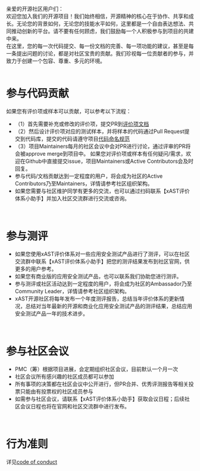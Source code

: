 亲爱的开源社区用户们：<br>
    欢迎您加入我们的开源项目！我们始终相信，开源精神的核心在于协作、共享和成长。无论您的背景如何，无论您的技能水平如何，这里都是一个自由表达想法、共同推动创新的平台。请不要有任何顾虑，我们鼓励每一个人积极参与到项目的共建中来。<br>
    在这里，您的每一次代码提交、每一份文档的完善、每一项功能的建议，甚至是每一条提出问题的讨论，都是对社区宝贵的贡献。我们珍视每一位贡献者的参与，并致力于创建一个包容、尊重、多元的环境。<br><br>

# 参与代码贡献
  如果您有评价项或样本可以贡献，可以参考以下流程：
* （1）首先需要补充或修改的评价项，提交PR到[评价项文档](https://github.com/alipay/ant-application-security-testing-benchmark/tree/main/doc)
* （2）然后设计评价项对应的测试样本，并将样本的代码通过Pull Request提交到代码库，提交的代码请遵守项目[代码命名规范](https://github.com/alipay/ant-application-security-testing-benchmark/wiki/xAST%E8%AF%84%E4%BB%B7%E4%BD%93%E7%B3%BB%E5%BC%80%E5%8F%91%E8%A7%84%E8%8C%83)
* （3）项目Maintainers每月的社区会议中会对PR进行讨论，通过评审的PR将会被approve merge到项目中。
  如果您对评价项或样本有任何疑问/需求，欢迎在Github中直接提交issue，项目Maintainers或Active Contributors会及时回复。
* 参与代码/文档贡献达到一定程度的用户，将会成为社区的Active Contributors乃至Maintainers，详情请参考社区组织架构。
* 如果您需要与社区维护同学有更多的交流，也可以通过扫码联系【xAST评价体系小助手】并加入社区交流群进行交流或咨询。
<br>

# 参与测评
* 如果您使用xAST评价体系对一些应用安全测试产品进行了测评，可以在社区交流群中联系【xAST评价体系小助手】把您的测评结果发布到社区官网，供更多的用户参考。
* 如果您有商业版的应用安全测试产品，也可以联系我们协助您进行测评。
* 参与测评或社区活动达到一定程度的用户，将会成为社区的Ambassador乃至Community Leader，详情请参考社区组织架构。
* xAST开源社区将每年发布一个年度测评报告，总结当年评价体系的更新情况，总结对当年最新的开源和商业化应用安全测试产品的测评结果，总结应用安全测试产品一年的技术进步。
<br>

# 参与社区会议
* PMC（筹）根据项目进展，会定期组织社区会议，目前默认一个月一次
* 社区会议所有感兴趣的社区成员都可以参加
* 所有事项的决策都在社区会议中公开进行，但PR合并、优秀评测报告等相关投票只能由有投票权的社区成员参与
* 如需参与社区会议，请联系【xAST评价体系小助手】获取会议日程；后续社区会议日程也将在官网和社区交流群中进行发布。
<br>

# 行为准则
详见[code of conduct](https://github.com/alipay/ant-application-security-testing-benchmark/blob/main/code-of-conduct.md)
<br>
